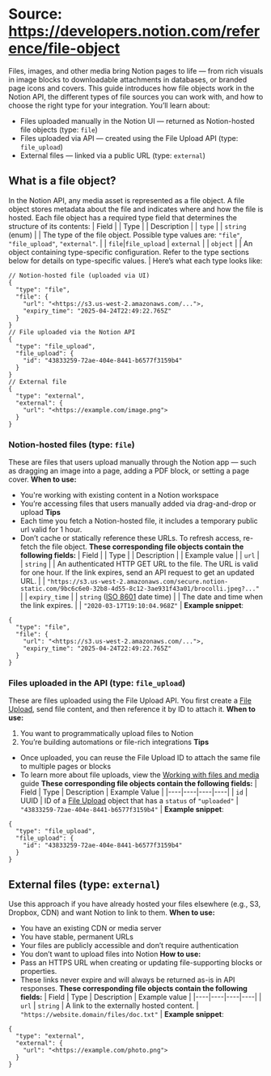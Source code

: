 # Source: https://developers.notion.com/reference/file-object

Files, images, and other media bring Notion pages to life — from rich visuals in image blocks to downloadable attachments in databases, or branded page icons and covers.
This guide introduces how file objects work in the Notion API, the different types of file sources you can work with, and how to choose the right type for your integration.
You’ll learn about:
- Files uploaded manually in the Notion UI — returned as Notion-hosted file objects (type: `file`)
- Files uploaded via API — created using the File Upload API (type: `file_upload`)
- External files — linked via a public URL (type: `external`)
## What is a file object?
In the Notion API, any media asset is represented as a file object. A file object stores metadata about the file and indicates where and how the file is hosted.
Each file object has a required type field that determines the structure of its contents:
 | Field |
 | Type |
 | Description |
 | `type` |
 | `string` (enum) |
 | The type of the file object. Possible type values are: `"file"`, `"file_upload"`, `"external"`. |
 | `file`|`file_upload` | `external` |
 | `object` |
 | An object containing type-specific configuration.
Refer to the type sections below for details on type-specific values. |
Here’s what each type looks like:
```
// Notion-hosted file (uploaded via UI)
{
  "type": "file",
  "file": {
    "url": "<https://s3.us-west-2.amazonaws.com/...">,
    "expiry_time": "2025-04-24T22:49:22.765Z"
  }
}
// File uploaded via the Notion API
{
  "type": "file_upload",
  "file_upload": {
    "id": "43833259-72ae-404e-8441-b6577f3159b4"
  }
}
// External file
{
  "type": "external",
  "external": {
    "url": "<https://example.com/image.png">
  }
}
```
### Notion-hosted files (type: `file`)
These are files that users upload manually through the Notion app — such as dragging an image into a page, adding a PDF block, or setting a page cover.
**When to use:**
- You're working with existing content in a Notion workspace
- You’re accessing files that users manually added via drag-and-drop or upload
**Tips**
- Each time you fetch a Notion-hosted file, it includes a temporary public url valid for 1 hour.
- Don’t cache or statically reference these URLs. To refresh access, re-fetch the file object.
**These corresponding file objects contain the following fields:**
 | Field |
 | Type |
 | Description |
 | Example value |
 | `url` |
 | `string` |
 | An authenticated HTTP GET URL to the file.
The URL is valid for one hour. If the link expires, send an API request to get an updated URL. |
 | `"https://s3.us-west-2.amazonaws.com/secure.notion-static.com/9bc6c6e0-32b8-4d55-8c12-3ae931f43a01/brocolli.jpeg?..."` |
 | `expiry_time` |
 | `string` ([ISO 8601](https://en.wikipedia.org/wiki/ISO_8601) date time) |
 | The date and time when the link expires. |
 | `"2020-03-17T19:10:04.968Z"` |
**Example snippet**:
```
{
  "type": "file",
  "file": {
    "url": "<https://s3.us-west-2.amazonaws.com/...">,
    "expiry_time": "2025-04-24T22:49:22.765Z"
  }
}
```
### Files uploaded in the API (type: `file_upload`)
These are files uploaded using the File Upload API. You first create a [File Upload](/reference/file-upload), send file content, and then reference it by ID to attach it.
**When to use:**
1.  You want to programmatically upload files to Notion
2.  You’re building automations or file-rich integrations
**Tips**
- Once uploaded, you can reuse the File Upload ID to attach the same file to multiple pages or blocks
- To learn more about file uploads, view the [Working with files and media](/docs/working-with-files-and-media) guide
**These corresponding file objects contain the following fields:**
| Field | Type | Description | Example Value |
|----|----|----|----|
| `id` | UUID | ID of a [File Upload](/reference/file-upload) object that has a `status` of `"uploaded"` | `"43833259-72ae-404e-8441-b6577f3159b4"` |
**Example snippet**:
```
{
  "type": "file_upload",
  "file_upload": {
    "id": "43833259-72ae-404e-8441-b6577f3159b4"
  }
}
```
## External files (type: `external`)
Use this approach if you have already hosted your files elsewhere (e.g., S3, Dropbox, CDN) and want Notion to link to them.
**When to use:**
- You have an existing CDN or media server
- You have stable, permanent URLs
- Your files are publicly accessible and don’t require authentication
- You don’t want to upload files into Notion
**How to use:**
- Pass an HTTPS URL when creating or updating file-supporting blocks or properties.
- These links never expire and will always be returned as-is in API responses.
**These corresponding file objects contain the following fields:**
| Field | Type | Description | Example value |
|----|----|----|----|
| `url` | `string` | A link to the externally hosted content. | `"https://website.domain/files/doc.txt"` |
**Example snippet**:
```
{
  "type": "external",
  "external": {
    "url": "<https://example.com/photo.png">
  }
}
```